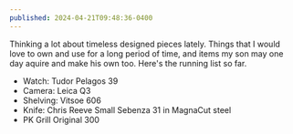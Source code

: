 ```yaml
---
published: 2024-04-21T09:48:36-0400
---
```


Thinking a lot about timeless designed pieces lately. Things that I would love to own and use for a long period of time, and items my son may one day aquire and make his own too. Here's the running list so far.

- Watch: Tudor Pelagos 39
- Camera: Leica Q3
- Shelving: Vitsoe 606
- Knife: Chris Reeve Small Sebenza 31 in MagnaCut steel
- PK Grill Original 300
